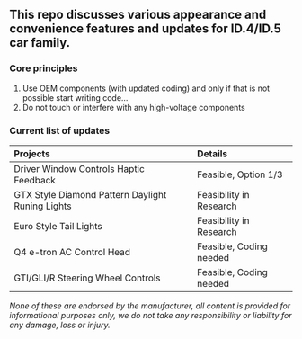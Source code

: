 ## This repo discusses various appearance and convenience features and updates for ID.4/ID.5 car family. 

### Core principles

1.	Use OEM components (with updated coding) and only if that is not possible start writing code...
2.	Do not touch or interfere with any high-voltage components

### Current list of updates

| Projects  | Details |
| :------------- | :------------- |
| Driver Window Controls Haptic Feedback | Feasible, Option 1/3 |
| GTX Style Diamond Pattern Daylight Runing Lights | Feasibility in Research |
| Euro Style Tail Lights | Feasibility in Research |
| Q4 e-tron AC Control Head | Feasible, Coding needed |
| GTI/GLI/R Steering Wheel Controls | Feasible, Coding needed |

_None of these are endorsed by the manufacturer, all content is provided for informational purposes only, we do not take any responsibility or liability for any damage, loss or injury._
